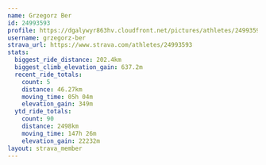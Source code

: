 ```yaml
---
name: Grzegorz Ber
id: 24993593
profile: https://dgalywyr863hv.cloudfront.net/pictures/athletes/24993593/7453165/11/large.jpg
username: grzegorz-ber
strava_url: https://www.strava.com/athletes/24993593
stats:
  biggest_ride_distance: 202.4km
  biggest_climb_elevation_gain: 637.2m
  recent_ride_totals:
    count: 5
    distance: 46.27km
    moving_time: 05h 04m
    elevation_gain: 349m
  ytd_ride_totals:
    count: 90
    distance: 2498km
    moving_time: 147h 26m
    elevation_gain: 22232m
layout: strava_member
--- 
```

